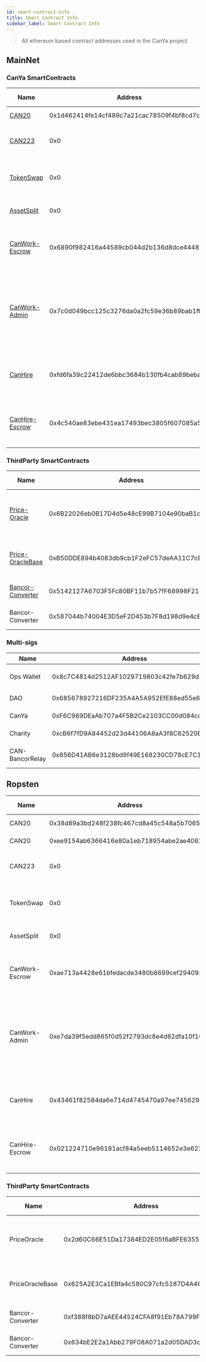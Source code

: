 ```yaml
---
id: smart-contract-info
title: Smart Contract Info
sidebar_label: Smart Contract Info
---
```



> All ethereum based contract addresses used in the CanYa project

## MainNet

### CanYa SmartContracts

| Name | Address | Owner | Solidity Version | Notes |
| --- | --- | --- | --- | --- |
|[CAN20](assets/smart-contract/CAN20.sol)|0x1d462414fe14cf489c7a21cac78509f4bf8cd7c0|CanYaHQ-1|0.4.15|ERC20|
|[CAN223](assets/smart-contract/CAN223.sol)|0x0|CanYaHQ-1|0.5.0|ERC223 with network fee|
|[TokenSwap](assets/smart-contract/TokenSwap.sol)|0x0|-|0.5.0|Swap from CAN20 to CAN223|
|[AssetSplit](assets/smart-contract/AssetSplit.sol)|0x0|-|0.5.0|Splits to DAO recipients|
|[CanWork-Escrow](assets/smart-contract/canwork-job)|0x6890f982416a44589cb044d2b136d8dce44483df|CanWork Admins (RBAC)|0.4.24|Proxy contract -> current impl of CanWork|
|[CanWork-Admin](assets/smart-contract/canwork-admin)|0x7c0d049bcc125c3276da0a2fc59e36b89bab1ff4||Multi sig (CLI 1-2-3)|Proxy contract -> current impl of admin app used to manage user auth|
|[CanHire](assets/smart-contract/CanHire.sol)|0xfd6fa39c22412de6bbc3684b130fb4cab89bebae|-|0.4.23|Main contract handling job posting etc|
|[CanHire-Escrow](assets/smart-contract/Escrow.sol)|0x4c540ae83ebe431ea17493bec3805f607085a5a9|-|0.4.23|Controls flow of money between user and CanSeek|

### ThirdParty SmartContracts

| Name | Address | Owner | Solidity Version | Notes |
| --- | --- | --- | --- | --- |
|[Price-Oracle](https://github.com/canyaio/canya-contracts-price-oracle/blob/master/contracts/ERC20BancorPriceOracle.sol)|0x6B22026eb0B17D4d5e48cE99B7104e90baB1c652|-|?|Price oracle for CAN:BNT used in value calculations|
|[Price-OracleBase](https://github.com/canyaio/canya-contracts-price-oracle/blob/master/contracts/ERC20BancorPriceOracleBase.sol)|0xB50DDE894b4083db9cb1F2eFC57deAA11C7cB485|-|?|Price oracle for BNT:DAI used in value calculations|
|[Bancor-Converter](https://github.com/canyaio/canya-contracts-price-oracle/blob/master/contracts/BancorConverter.sol)|0x5142127A6703F5Fc80BF11b7b57fF68998F218E4|-|0.4.21|CAN - BNT Bancor Converter|
|Bancor-Converter|0x587044b74004E3D5eF2D453b7F8d198d9e4cB558|-|0.4.21|BNT - DAI Bancor Converter|

### Multi-sigs


| Name | Address | Owner | Notes |
| --- | --- | --- | --- |
|Ops Wallet|0x8c7C4814d2512AF1029719803c42fe7b629d51c8|CL1-2|CanYa Ops Wallet|
|DAO|0x685678927216DF235A4A5A952EfE88ed55e62Ff2|CL1-3|DAO Address|
|CanYa|0xF6C969DEaAb707a4F5B2Ce2103CC00d084cc893E|CL1-4|CanYa Wallet|
|Charity|0xcB6f7fD9A84452d23d44106A8aA3f8C62520Bb89|CL1-5|Charity Wallet|
|CAN-BancorRelay|0x856D41AB6e3128bd9f49E168230CD78cE7C1E045|CL1-12|Bancor Relay Owner|

## Ropsten

| Name | Address | Owner | Solidity Version | Notes |
| --- | --- | --- | --- | --- |
|CAN20|0x38d89a3bd248f238fc467cd8a45c548a5b70659e|CanYaHQ-1|0.4.15|ERC20|
|CAN20|0xee9154ab6366416e80a1eb718954abe2ae406274|CanYaHQ-1|0.4.15|ERC20|
|CAN223|0x0|CanYaHQ-1|0.5.0|ERC223 with network fee|
|TokenSwap|0x0|-|0.5.0|Swap from CAN20 to CAN223|
|AssetSplit|0x0|-|0.5.0|Splits to DAO recipients|
|CanWork-Escrow|0xae713a4428e61bfedacde3480b8699cef2940930|-|0.4.24|Proxy contract -> current impl of CanWork|
|CanWork-Admin|0xe7da39f5edd865f0d52f2793dc8e4d82dfa10f10|-|0.4.24|Proxy contract -> current impl of admin app used to manage user auth|
|CanHire|0x43461f82584da6e714d4745470a97ee745629ba2|-|0.4.23|Main contract handling job posting etc|
|CanHire-Escrow|0x021224710e96181acf84a5eeb5114652e3e622c9|-|0.4.23|Controls flow of money between user and CanSeek|

### ThirdParty SmartContracts

| Name | Address | Owner | Solidity Version | Notes |
| --- | --- | --- | --- | --- |
|PriceOracle|0x2d60C66E51Da17384ED2E05f6aBFE63551979eA3|-|?|Price oracle for CAN:BNT used in value calculations|
|PriceOracleBase|0x625A2E3Ca1EBfa4c580C97cfc5187D4A46a7C14C|-|?|Price oracle for BNT:DAI used in value calculations|
|Bancor-Converter|0xf388f8bD7aAEE44524CFA8f91Eb78A799F71060E|-|0.4.21|CAN - BNT Bancor Converter|
|Bancor-Converter|0x634bE2E2a1Abb279F08A071a2d05DAD3c2282c9D|-|0.4.21|BNT - DAI Bancor Converter|
